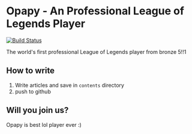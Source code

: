 # Opapy - An Professional League of Legends Player

[![Build Status](https://travis-ci.org/opapy-ch/site.svg?branch=master)](https://travis-ci.org/opapy-ch/site)

The world's first professional League of Legends player from bronze 5!!1

## How to write

1. Write articles and save in `contents` directory
2. push to github

## Will you join us?

Opapy is best lol player ever :)
